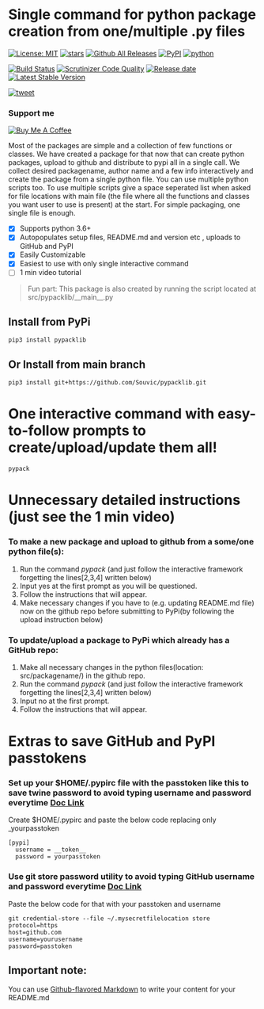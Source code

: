 # Single command for python package creation from one/multiple .py files
[![License: MIT](https://img.shields.io/github/license/Souvic/pypacklib)](https://opensource.org/licenses/MIT)
[![stars](https://img.shields.io/github/stars/Souvic/pypacklib)]()
[![Github All Releases](https://img.shields.io/github/downloads/Souvic/pypacklib/total.svg)]()
[![PyPI](https://img.shields.io/pypi/v/pypacklib)](https://pypi.org/project/pypacklib/)
[![python](https://img.shields.io/github/languages/top/Souvic/pypacklib)]()

[![Build Status](https://scrutinizer-ci.com/g/Souvic/pypacklib/badges/build.png?b=main)](https://scrutinizer-ci.com/g/Souvic/pypacklib/build-status/main)
[![Scrutinizer Code Quality](https://scrutinizer-ci.com/g/Souvic/pypacklib/badges/quality-score.png?b=main)](https://scrutinizer-ci.com/g/Souvic/pypacklib/?branch=main)
[![Release date](https://img.shields.io/github/release-date/Souvic/pypacklib)]()
[![Latest Stable Version](https://img.shields.io/github/v/release/Souvic/pypacklib)]()

[![tweet](https://img.shields.io/twitter/url?style=social&url=https%3A%2F%2Fgithub.com%2FSouvic%2Fpypacklib)](https://twitter.com/intent/tweet?text=I%20found%20this%20awesome%20repo%20on%20GitHub%20%26%20PyPI%20that%20simplifies%20life%20of%20developers%20so%20much!&url=https%3A%2F%2Fgithub.com%2FSouvic%2Fpypacklib)

### Support me


[![Buy Me A Coffee](https://cdn.buymeacoffee.com/buttons/v2/default-yellow.png)](https://www.buymeacoffee.com/Souvic)


Most of the packages are simple and a collection of few functions or classes.
We have created a package for that now that can create python packages, upload to github and distribute to pypi all in a single call.
We collect desired packagename, author name and a few info interactively and create the package from a single python file.
You can use multiple python scripts too.
To use multiple scripts give a space seperated list when asked for file locations with main file (the file where all the functions and classes you want user to use is present) at the start.
For simple packaging, one single file is enough.
- [x] Supports python 3.6+ 
- [x] Autopopulates setup files, README.md and version etc , uploads to GitHub and PyPI
- [x] Easily Customizable
- [x] Easiest to use with only single interactive command
- [ ] 1 min video tutorial

> Fun part: This package is also created by running the script located at src/pypacklib/\_\_main\_\_.py

## Install from PyPi
```
pip3 install pypacklib
```

## Or Install from main branch
```
pip3 install git+https://github.com/Souvic/pypacklib.git
```

# One interactive command with easy-to-follow prompts to create/upload/update them all!
```
pypack
```
# Unnecessary detailed instructions (just see the 1 min video)

### To make a new package and upload to github from a some/one python file(s):
1. Run the command _pypack_ (and just follow the interactive framework forgetting the lines\[2,3,4\] written below)
2. Input yes at the first prompt as you will be questioned.
3. Follow the instructions that will appear.
4. Make necessary changes if you have to (e.g. updating README.md file) now on the github repo before submitting to PyPi(by following the upload instruction below)


### To update/upload a package to PyPi which already has a GitHub repo:
1. Make all necessary changes in the python files(location: src/packagename/) in the github repo.
2. Run the command _pypack_ (and just follow the interactive framework forgetting the lines\[2,3,4\] written below)
3. Input no at the first prompt.
4. Follow the instructions that will appear.

# Extras to save GitHub and PyPI passtokens

### Set up your $HOME/.pypirc file with the passtoken like this to save twine password to avoid typing username and password everytime [Doc Link](https://twine.readthedocs.io/en/latest/#keyring-support)
Create $HOME/.pypirc and paste the below code replacing only _yourpasstoken
```
[pypi]
  username = __token__
  password = yourpasstoken
```

### Use git store password utility to avoid typing GitHub username and password everytime [Doc Link](https://git-scm.com/book/en/v2/Git-Tools-Credential-Storage)
Paste the below code for that with your passtoken and username
```
git credential-store --file ~/.mysecretfilelocation store
protocol=https
host=github.com
username=yourusername
password=passtoken
```
## Important note:
You can use
[Github-flavored Markdown](https://guides.github.com/features/mastering-markdown/)
to write your content for your README.md

